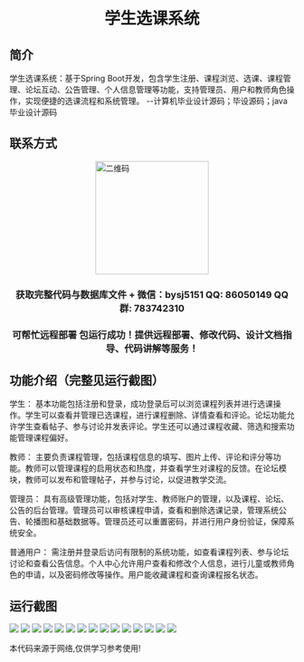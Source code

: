 <p><h1 align="center">学生选课系统</h1></p>

## 简介
学生选课系统：基于Spring Boot开发，包含学生注册、课程浏览、选课、课程管理、论坛互动、公告管理、个人信息管理等功能，支持管理员、用户和教师角色操作，实现便捷的选课流程和系统管理。    --计算机毕业设计源码；毕设源码；java毕业设计源码


## 联系方式
<img src="https://bs-1329754181.cos.ap-shanghai.myqcloud.com/wx.jpg" alt="二维码" style="display: block; margin: 0 auto;" width="200px">
<p><h3 align="center">获取完整代码与数据库文件 + 微信：bysj5151 QQ: 86050149 QQ群: 783742310</h3></p>
<p><h3 align="center">可帮忙远程部署 包运行成功！提供远程部署、修改代码、设计文档指导、代码讲解等服务！</h3></p>

## 功能介绍（完整见运行截图）
学生： 基本功能包括注册和登录，成功登录后可以浏览课程列表并进行选课操作。学生可以查看并管理已选课程，进行课程删除、详情查看和评论。论坛功能允许学生查看帖子、参与讨论并发表评论。学生还可以通过课程收藏、筛选和搜索功能管理课程偏好。

教师： 主要负责课程管理，包括课程信息的填写、图片上传、评论和评分等功能。教师可以管理课程的启用状态和热度，并查看学生对课程的反馈。在论坛模块，教师可以发布和管理帖子，并参与讨论，以促进教学交流。

管理员： 具有高级管理功能，包括对学生、教师账户的管理，以及课程、论坛、公告的后台管理。管理员可以审核课程申请，查看和删除选课记录，管理系统公告、轮播图和基础数据等。管理员还可以重置密码，并进行用户身份验证，保障系统安全。

普通用户： 需注册并登录后访问有限制的系统功能，如查看课程列表、参与论坛讨论和查看公告信息。个人中心允许用户查看和修改个人信息，进行儿童或教师角色的申请，以及密码修改等操作。用户能收藏课程和查询课程报名状态。


## 运行截图
![](https://bs-1329754181.cos.ap-shanghai.myqcloud.com/spring/studentCourseSelectionSystem/img/001.jpg)
![](https://bs-1329754181.cos.ap-shanghai.myqcloud.com/spring/studentCourseSelectionSystem/img/002.jpg)
![](https://bs-1329754181.cos.ap-shanghai.myqcloud.com/spring/studentCourseSelectionSystem/img/003.jpg)
![](https://bs-1329754181.cos.ap-shanghai.myqcloud.com/spring/studentCourseSelectionSystem/img/004.jpg)
![](https://bs-1329754181.cos.ap-shanghai.myqcloud.com/spring/studentCourseSelectionSystem/img/005.jpg)
![](https://bs-1329754181.cos.ap-shanghai.myqcloud.com/spring/studentCourseSelectionSystem/img/006.jpg)
![](https://bs-1329754181.cos.ap-shanghai.myqcloud.com/spring/studentCourseSelectionSystem/img/007.jpg)
![](https://bs-1329754181.cos.ap-shanghai.myqcloud.com/spring/studentCourseSelectionSystem/img/008.jpg)
![](https://bs-1329754181.cos.ap-shanghai.myqcloud.com/spring/studentCourseSelectionSystem/img/009.jpg)
![](https://bs-1329754181.cos.ap-shanghai.myqcloud.com/spring/studentCourseSelectionSystem/img/010.jpg)
![](https://bs-1329754181.cos.ap-shanghai.myqcloud.com/spring/studentCourseSelectionSystem/img/011.jpg)
![](https://bs-1329754181.cos.ap-shanghai.myqcloud.com/spring/studentCourseSelectionSystem/img/012.jpg)
![](https://bs-1329754181.cos.ap-shanghai.myqcloud.com/spring/studentCourseSelectionSystem/img/013.jpg)
![](https://bs-1329754181.cos.ap-shanghai.myqcloud.com/spring/studentCourseSelectionSystem/img/014.jpg)
![](https://bs-1329754181.cos.ap-shanghai.myqcloud.com/spring/studentCourseSelectionSystem/img/015.jpg)

<p>本代码来源于网络,仅供学习参考使用!</p>
